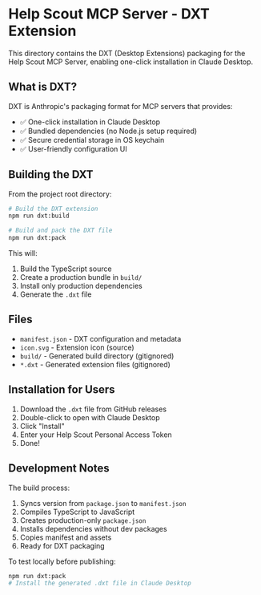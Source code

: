 # Help Scout MCP Server - DXT Extension

This directory contains the DXT (Desktop Extensions) packaging for the Help Scout MCP Server, enabling one-click installation in Claude Desktop.

## What is DXT?

DXT is Anthropic's packaging format for MCP servers that provides:
- ✅ One-click installation in Claude Desktop
- ✅ Bundled dependencies (no Node.js setup required)
- ✅ Secure credential storage in OS keychain
- ✅ User-friendly configuration UI

## Building the DXT

From the project root directory:

```bash
# Build the DXT extension
npm run dxt:build

# Build and pack the DXT file
npm run dxt:pack
```

This will:
1. Build the TypeScript source
2. Create a production bundle in `build/`
3. Install only production dependencies
4. Generate the `.dxt` file

## Files

- `manifest.json` - DXT configuration and metadata
- `icon.svg` - Extension icon (source)
- `build/` - Generated build directory (gitignored)
- `*.dxt` - Generated extension files (gitignored)

## Installation for Users

1. Download the `.dxt` file from GitHub releases
2. Double-click to open with Claude Desktop
3. Click "Install"
4. Enter your Help Scout Personal Access Token
5. Done!

## Development Notes

The build process:
1. Syncs version from `package.json` to `manifest.json`
2. Compiles TypeScript to JavaScript
3. Creates production-only `package.json`
4. Installs dependencies without dev packages
5. Copies manifest and assets
6. Ready for DXT packaging

To test locally before publishing:
```bash
npm run dxt:pack
# Install the generated .dxt file in Claude Desktop
```